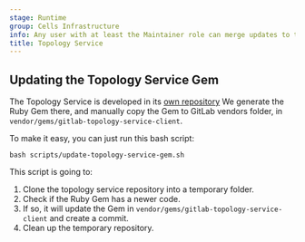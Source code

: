 ```yaml
---
stage: Runtime
group: Cells Infrastructure
info: Any user with at least the Maintainer role can merge updates to this content. For details, see https://docs.gitlab.com/development/development_processes/#development-guidelines-review.
title: Topology Service
---
```


## Updating the Topology Service Gem

The Topology Service is developed in its [own repository](https://gitlab.com/gitlab-org/cells/topology-service)
We generate the Ruby Gem there, and manually copy the Gem to GitLab vendors folder, in
`vendor/gems/gitlab-topology-service-client`.

To make it easy, you can just run this bash script:

```shell
bash scripts/update-topology-service-gem.sh
```

This script is going to:

1. Clone the topology service repository into a temporary folder.
1. Check if the Ruby Gem has a newer code.
1. If so, it will update the Gem in `vendor/gems/gitlab-topology-service-client` and create a commit.
1. Clean up the temporary repository.
